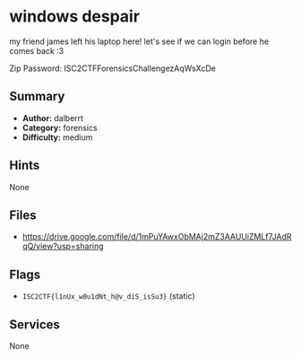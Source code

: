 # windows despair
my friend james left his laptop here! let's see if we can login before he comes back :3

Zip Password: ISC2CTFForensicsChallengezAqWsXcDe

## Summary
- **Author:** dalberrt
- **Category:** forensics
- **Difficulty:** medium


## Hints
None

## Files
- https://drive.google.com/file/d/1mPuYAwxObMAj2mZ3AAUUiZMLf7JAdRqQ/view?usp=sharing

## Flags
- `ISC2CTF{l1nUx_w0u1dNt_h@v_diS_isSu3}` (static)

## Services
None
